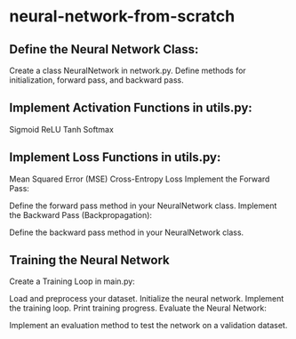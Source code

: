 # neural-network-from-scratch
## Define the Neural Network Class:

Create a class NeuralNetwork in network.py.
Define methods for initialization, forward pass, and backward pass.

## Implement Activation Functions in utils.py:
Sigmoid
ReLU
Tanh
Softmax

## Implement Loss Functions in utils.py:
Mean Squared Error (MSE)
Cross-Entropy Loss
Implement the Forward Pass:

Define the forward pass method in your NeuralNetwork class.
Implement the Backward Pass (Backpropagation):

Define the backward pass method in your NeuralNetwork class.

## Training the Neural Network
Create a Training Loop in main.py:

Load and preprocess your dataset.
Initialize the neural network.
Implement the training loop.
Print training progress.
Evaluate the Neural Network:

Implement an evaluation method to test the network on a validation dataset.